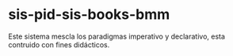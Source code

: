 # sis-pid-sis-books-bmm
Este sistema mescla los paradigmas imperativo y declarativo, esta contruido con fines didácticos.

